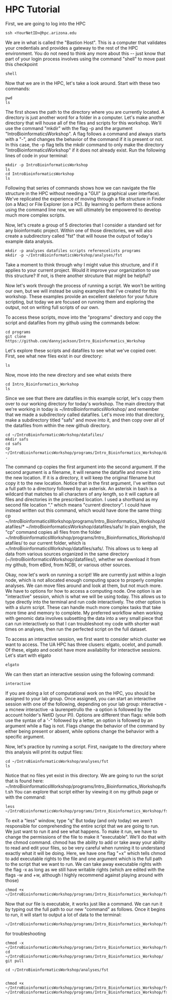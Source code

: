 # HPC Tutorial

First, we are going to log into the HPC
```
ssh <YourNetID>@hpc.arizona.edu
```
We are in what is called the "Bastion Host". This is a computer that validates your credentials and provides a gateway to the rest of the HPC environment. You do not need to think any more about this -- just know that part of your login process involves using the command "shell" to move past this checkpoint
```
shell
```
Now that we are in the HPC, let's take a look around. Start with these two commands:
```
pwd
ls
```
The first shows the path to the directory where you are currently located. A directory is just another word for a folder in a computer. Let's make another directory that will house all of the files and scripts for this workshop. We'll use the command "mkdir" with the flag -p and the argument "IntroBioinformaticsWorkshop". A flag follows a command and always starts with a "-", and changes the behavior of the command if it is present or not. In this case, the -p flag tells the mkdir command to only make the directory "IntroBioinformaticsWorkshop" if it does not already exist. Run the following lines of code in your terminal:
```
mkdir -p IntroBioinformaticsWorkshop
ls
cd IntroBioinformaticsWorkshop
ls
```
Following that series of commands shows how we can navigate the file structure in the HPC without needing a "GUI" (a graphical user interface). We've replicated the experience of moving through a file structure in Finder (on a Mac) or File Explorer (on a PC). By learning to perform these actions using the command line now, we will ultimately be empowered to develop much more complex scripts.

Now, let's create a group of 5 directories that I consider a standard set for any bioinformatic project. Within one of those directories, we will also create a subdirectory called "fst" that will house the output of today's example data analysis.
```
mkdir -p analyses datafiles scripts referencelists programs
mkdir -p ~/IntroBioinformaticsWorkshop/analyses/fst
```
Take a moment to think through why I might value this structure, and if it applies to your current project. Would it improve your organization to use this structure? If not, is there another strcuture that might be helpful?

Now let's work through the process of running a script. We won't be writing our own, but we will instead be using examples that I've created for this workshop. These examples provide an excellent skeleton for your future scripting, but today we are focused on running them and exploring the output, not on writing full scripts of our own.

To access these scripts, move into the "programs" directory and copy the script and datafiles from my github using the commands below:
```
cd programs
git clone https://github.com/dannyjackson/Intro_Bioinformatics_Workshop
```
Let's explore these scripts and datafiles to see what we've copied over. First, see what new files exist in our directory:
```
ls
```
Now, move into the new directory and see what exists there
```
cd Intro_Bioinformatics_Workshop
ls
```
Since we see that there are datafiles in this example script, let's copy them over to our working directory for today's workshop. The main directory that we're working in today is ~/IntroBioinformaticsWorkshop/ and remember that we made a subdirectory called datafiles. Let's move into that directory, make a subdirectory titled "safs" and move into it, and then copy over all of the datafiles from within the new github directory.
```
cd ~/IntroBioinformaticsWorkshop/datafiles/
mkdir safs
cd safs
cp ~/IntroBioinformaticsWorkshop/programs/Intro_Bioinformatics_Workshop/datafiles/* .
```
The command cp copies the first argument into the second argument. If the second argument is a filename, it will rename the datafile and move it into the new location. If it is a directory, it will keep the original filename but copy it to the new location. 
Notice that in the first argument, I've written out a full path to a directory followed by an asterisk. An asterisk in bash is a wildcard that matches to all characters of any length, so it will capture all files and directories in the prescribed location. 
I used a shorthand as my second file location "." which means "current directory". I could have instead written out this command, which would have done the same thing: cp ~/IntroBioinformaticsWorkshop/programs/Intro_Bioinformatics_Workshop/datafiles/* ~/IntroBioinformaticsWorkshop/datafiles/safs/
In plain english, the "cp" command copies all files from the folder ~/IntroBioinformaticsWorkshop/programs/Intro_Bioinformatics_Workshop/datafiles/ to our current folder, which is ~/IntroBioinformaticsWorkshop/datafiles/safs/. This allows us to keep all data from various sources organized in the same directory (~/IntroBioinformaticsWorkshop/datafiles/), whether we download it from my github, from eBird, from NCBI, or various other sources.

Okay, now let's work on running a script! We are currently just within a login node, which is not allocated enough computing space to properly complex analyses. We can move files around and look at them, but not much more. 
We have to options for how to access a computing node. One option is an "interactive" session, which is what we will be using today. This allows us to type directly into the terminal and run code interactively. The other option is with a slurm script. These can handle much more complex tasks that take more time and memory to complete. My preferred workflow when working with genomic data involves subsetting the data into a very small piece that can run interactively so that I can troubleshoot my code with shorter wait times on analyses, then run the perfected script on the full dataset.

To access an interactive session, we first want to consider which cluster we want to access. The UA HPC has three clusers: elgato, ocelot, and puma9. Of these, elgato and ocelot have more availability for interactive sessions. Let's start with elgato
```
elgato
```
We can then start an interactive session using the following command:
```
interactive
```
If you are doing a lot of computational work on the HPC, you should be assigned to your lab group. Once assigned, you can start an interactive session with one of the following, depending on your lab group:
interactive -a mcnew
interactive -a laurenpetrullo
the -a option is followed by the account holder's NetID (your PI). Options are different than flags: while both use the syntax of a '-" followed by a letter, an option is followed by an argument while a flag is not. Flags change the behavior of the command by either being present or absent, while options change the behavior with a specific argument.

Now, let's practice by running a script. First, navigate to the directory where this analysis will print its output files:
```
cd ~/IntroBioinformaticsWorkshop/analyses/fst
ls
```
Notice that no files yet exist in this directory. We are going to run the script that is found here:
~/IntroBioinformaticsWorkshop/programs/Intro_Bioinformatics_Workshop/fst.sh
You can explore that script either by viewing it on my github page or with the command:
```
less ~/IntroBioinformaticsWorkshop/programs/Intro_Bioinformatics_Workshop/fst.sh
```
To exit a "less" window, type "q"
But today (and only today) we aren't responsible for comprehending the entire script that we are going to run. We just want to run it and see what happens. To make it run, we have to change the permissions of the file to make it "executable". We'll do that with the chmod command. chmod has the ability to add or take away your ability to read and edit your files, so be very careful when running it to understand exactly what it will be doing. 
Here, we have one flag "+x" which tells chmod to add executable rights to the file and one argument which is the full path to the script that we want to run. We can take away executable rights with the flag -x as long as we still have writable rights (which are edited with the flags -w and +w, although I highly recommend against playing around with those)
```
chmod +x ~/IntroBioinformaticsWorkshop/programs/Intro_Bioinformatics_Workshop/fst.sh
```
Now that our file is executable, it works just like a command. We can run it by typing out the full path to our new "command" as follows. Once it begins to run, it will start to output a lot of data to the terminal:
```
~/IntroBioinformaticsWorkshop/programs/Intro_Bioinformatics_Workshop/fst.sh
```



for troubleshooting
```
chmod -x ~/IntroBioinformaticsWorkshop/programs/Intro_Bioinformatics_Workshop/fst.sh
cd ~/IntroBioinformaticsWorkshop/programs/Intro_Bioinformatics_Workshop/
git pull 

cd ~/IntroBioinformaticsWorkshop/analyses/fst


chmod +x ~/IntroBioinformaticsWorkshop/programs/Intro_Bioinformatics_Workshop/fst.sh
~/IntroBioinformaticsWorkshop/programs/Intro_Bioinformatics_Workshop/fst.sh
```
